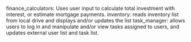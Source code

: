 finance_calculators: Uses user input to calculate total investment with interest, or estimate mortgage payments.
inventory: reads inventory list from local drive and displays and/or updates the list
task_manager: allows users to log in and manipulate and/or view tasks assigned to users, and updates external user list and task list.
